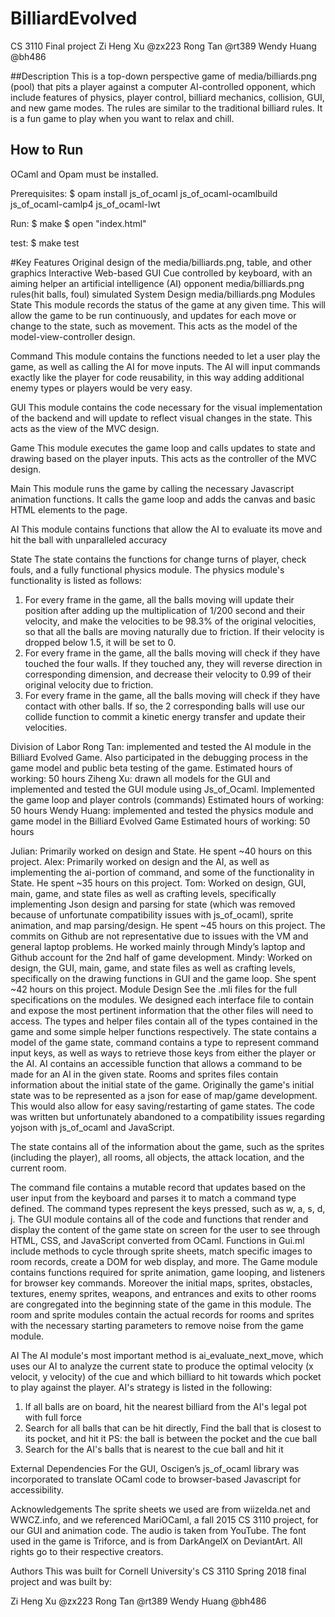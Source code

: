 # BilliardEvolved

CS 3110 Final project
Zi Heng Xu @zx223
Rong Tan @rt389
Wendy Huang @bh486

##Description
This is a top-down perspective game of media/billiards.png (pool) that pits a player against a computer AI-controlled
opponent, which include features of physics, player control, billiard mechanics, collision, GUI, and new game modes. The rules are similar to the traditional billiard rules. It is a fun game to play when you want to relax and chill.

## How to Run
OCaml and Opam must be installed.

Prerequisites:
$ opam install js_of_ocaml js_of_ocaml-ocamlbuild js_of_ocaml-camlp4 js_of_ocaml-lwt

Run:
$ make
$ open "index.html"

test:
$ make test

#Key Features
Original design of the media/billiards.png, table, and other graphics
Interactive Web-based GUI
Cue controlled by keyboard, with an aiming helper
an artificial intelligence (AI) opponent
media/billiards.png rules(hit balls, foul) simulated
System Design
media/billiards.png
Modules
State
This module records the status of the game at any given time. This will allow the game to be run continuously, and updates for each move or change to the state, such as movement. This acts as the model of the model-view-controller design.

Command
This module contains the functions needed to let a user play the game, as well as calling the AI for move inputs. The AI will input commands exactly like the player for code reusability, in this way adding additional enemy types or players would be very easy.

GUI
This module contains the code necessary for the visual implementation of the backend and will update to reflect visual changes in the state. This acts as the view of the MVC design.

Game
This module executes the game loop and calls updates to state and drawing based on the player inputs. This acts as the controller of the MVC design.

Main
This module runs the game by calling the necessary Javascript animation functions. It calls the game loop and adds the canvas and basic HTML elements to the page.

AI
This module contains functions that allow the AI to evaluate its move and hit the ball with unparalleled accuracy

State
The state contains the functions for change turns of player, check fouls, and a fully functional physics module. The physics module's functionality is listed as follows:
1. For every frame in the game, all the balls moving will update their position after adding up the multiplication of 1/200 second and their velocity, and make the velocities to be 98.3% of the original velocities, so that all the balls are moving naturally due to friction. If their velocity is dropped below 1.5, it will be set to 0.  
2. For every frame in the game, all the balls moving will check if they have touched the four walls. If they touched any, they will reverse direction in corresponding dimension, and decrease their velocity to 0.99 of their original velocity due to friction.
3. For every frame in the game, all the balls moving will check if they have contact with other balls. If so, the 2 corresponding balls will use our collide function to commit a kinetic energy transfer and update their velocities.  


Division of Labor
Rong Tan: implemented and tested the AI module in the Billiard Evolved Game. Also participated in the debugging process in the game model and public beta testing of the game.
Estimated hours of working: 50 hours
Ziheng Xu: drawn all models for the GUI and implemented and tested the GUI module using Js_of_Ocaml. Implemented the game loop and player controls (commands)
Estimated hours of working: 50 hours
Wendy Huang: implemented and tested the physics module and game model in the Billiard Evolved Game
Estimated hours of working: 50 hours


Julian: Primarily worked on design and State. He spent ~40 hours on this project.
Alex: Primarily worked on design and the AI, as well as implementing the ai-portion of command, and some of the functionality in State. He spent ~35 hours on this project.
Tom: Worked on design, GUI, main, game, and state files as well as crafting levels, specifically implementing Json design and parsing for state (which was removed because of unfortunate compatibility issues with js_of_ocaml), sprite animation, and map parsing/design. He spent ~45 hours on this project. The commits on Github are not representative due to issues with the VM and general laptop problems. He worked mainly through Mindy’s laptop and Github account for the 2nd half of game development.
Mindy: Worked on design, the GUI, main, game, and state files as well as crafting levels, specifically on the drawing functions in GUI and the game loop. She spent ~42 hours on this project.
Module Design
See the .mli files for the full specifications on the modules. We designed each interface file to contain and expose the most pertinent information that the other files will need to access. The types and helper files contain all of the types contained in the game and some simple helper functions respectively. The state contains a model of the game state, command contains a type to represent command input keys, as well as ways to retrieve those keys from either the player or the AI. AI contains an accessible function that allows a command to be made for an AI in the given state. Rooms and sprites files contain information about the initial state of the game. Originally the game's initial state was to be represented as a json for ease of map/game development. This would also allow for easy saving/restarting of game states. The code was written but unfortunately abandoned to a compatibility issues regarding yojson with js_of_ocaml and JavaScript.

The state contains all of the information about the game, such as the sprites (including the player), all rooms, all objects, the attack location, and the current room.

The command file contains a mutable record that updates based on the user input from the keyboard and parses it to match a command type defined. The command types represent the keys pressed, such as w, a, s, d, j. The GUI module contains all of the code and functions that render and display the content of the game state on screen for the user to see through HTML, CSS, and JavaScript converted from OCaml. Functions in Gui.ml include methods to cycle through sprite sheets, match specific images to room records, create a DOM for web display, and more. The Game module contains functions required for sprite animation, game looping, and listeners for browser key commands. Moreover the initial maps, sprites, obstacles, textures, enemy sprites, weapons, and entrances and exits to other rooms are congregated into the beginning state of the game in this module. The room and sprite modules contain the actual records for rooms and sprites with the necessary starting parameters to remove noise from the game module.

AI
The AI module's most important method is ai_evaluate_next_move, which uses our AI to analyze the current state to produce the optimal velocity (x velocit, y velocity) of the cue and which billiard to hit towards which pocket to play against the player.
AI's strategy is listed in the following:
   1. If all balls are on board, hit the nearest billiard from the AI's
      legal pot with full force
   2. Search for all balls that can be hit directly,
      Find the ball that is closest to its pocket, and hit it
      PS: the ball is between the pocket and the cue ball
   3. Search for the AI's balls that is nearest to the cue ball and hit it

External Dependencies
For the GUI, Oscigen’s js_of_ocaml library was incorporated to translate OCaml code to browser-based Javascript for accessibility.

Acknowledgements
The sprite sheets we used are from wiizelda.net and WWCZ.info, and we referenced MariOCaml, a fall 2015 CS 3110 project, for our GUI and animation code. The audio is taken from YouTube. The font used in the game is Triforce, and is from DarkAngelX on DeviantArt. All rights go to their respective creators.

Authors
This was built for Cornell University's CS 3110 Spring 2018 final project and was built by:

Zi Heng Xu @zx223
Rong Tan @rt389
Wendy Huang @bh486
